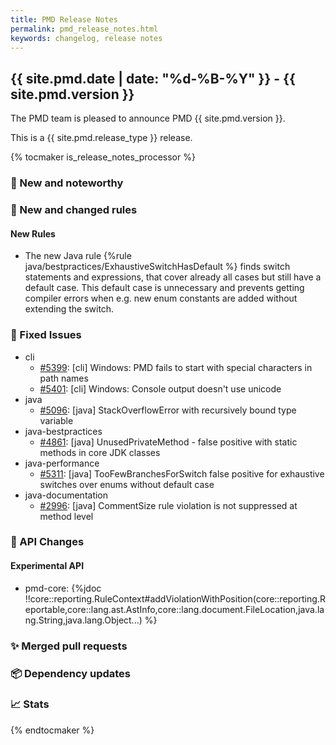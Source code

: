 ```yaml
---
title: PMD Release Notes
permalink: pmd_release_notes.html
keywords: changelog, release notes
---
```


## {{ site.pmd.date | date: "%d-%B-%Y" }} - {{ site.pmd.version }}

The PMD team is pleased to announce PMD {{ site.pmd.version }}.

This is a {{ site.pmd.release_type }} release.

{% tocmaker is_release_notes_processor %}

### 🚀 New and noteworthy

### 🌟 New and changed rules

#### New Rules

* The new Java rule {%rule java/bestpractices/ExhaustiveSwitchHasDefault %} finds switch statements and
  expressions, that cover already all cases but still have a default case. This default case is unnecessary
  and prevents getting compiler errors when e.g. new enum constants are added without extending the switch.

### 🐛 Fixed Issues
* cli
  * [#5399](https://github.com/pmd/pmd/issues/5399): \[cli] Windows: PMD fails to start with special characters in path names
  * [#5401](https://github.com/pmd/pmd/issues/5401): \[cli] Windows: Console output doesn't use unicode
* java
  * [#5096](https://github.com/pmd/pmd/issues/5096): \[java] StackOverflowError with recursively bound type variable
* java-bestpractices
  * [#4861](https://github.com/pmd/pmd/issues/4861): \[java] UnusedPrivateMethod - false positive with static methods in core JDK classes
* java-performance
  * [#5311](https://github.com/pmd/pmd/issues/5311): \[java] TooFewBranchesForSwitch false positive for exhaustive switches over enums without default case
* java-documentation
  * [#2996](https://github.com/pmd/pmd/issues/2996): \[java] CommentSize rule violation is not suppressed at method level

### 🚨 API Changes

#### Experimental API

* pmd-core: {%jdoc !!core::reporting.RuleContext#addViolationWithPosition(core::reporting.Reportable,core::lang.ast.AstInfo,core::lang.document.FileLocation,java.lang.String,java.lang.Object...) %}

### ✨ Merged pull requests
<!-- content will be automatically generated, see /do-release.sh -->

### 📦 Dependency updates
<!-- content will be automatically generated, see /do-release.sh -->

### 📈 Stats
<!-- content will be automatically generated, see /do-release.sh -->

{% endtocmaker %}

